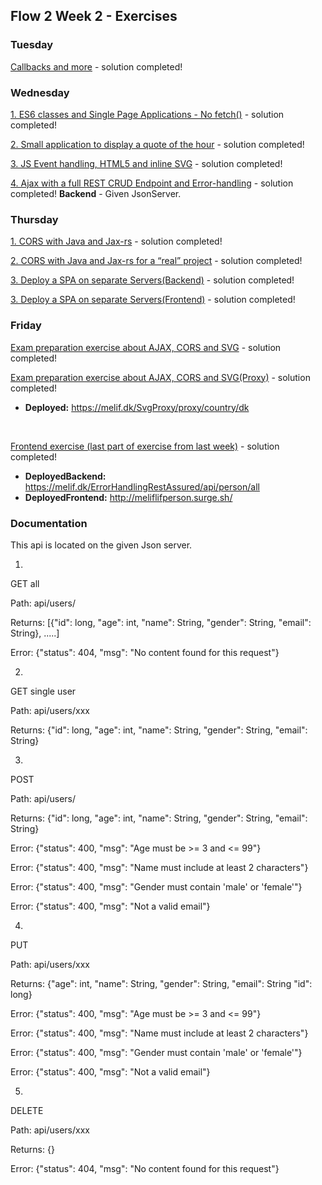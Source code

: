 ## Flow 2 Week 2 - Exercises 

### Tuesday

[Callbacks and more](https://github.com/Krigermus/Week6/tree/master/01Tuesday/JavaScriptExercises2Day1) - solution completed!

### Wednesday

[1. ES6 classes and Single Page Applications - No fetch()](https://github.com/Krigermus/Week6/tree/master/02Wednesday/ES6%20classes%20and%20Single%20Page%20Applications%20without%20Netbeans/ES6%20classes%20and%20Single%20Page%20Applications%20without%20Netbeans) - solution completed!

[2. Small application to display a quote of the hour](https://github.com/Krigermus/Week6/tree/master/02Wednesday/Fetch%20and%20Promises/SmallApplicationToDisplayAQuoteOfTheHour) - solution completed!

[3. JS Event handling, HTML5 and inline SVG](https://github.com/Krigermus/Week6/tree/master/02Wednesday/JSEventhandlingHTML5AndInlineSVG/JSEventhandlingHTML5AndInlineSVG) - solution completed!

[4. Ajax with a full REST CRUD Endpoint and Error-handling](https://github.com/Krigermus/Week6/tree/master/02Wednesday/CreateASinglePageApplicationThatUsesOurCoolAPI/CreateASinglePageApplicationThatUsesOurCoolAPI) - solution completed! **Backend** - Given JsonServer.

### Thursday

[1. CORS with Java and Jax-rs](https://github.com/Krigermus/Week6/tree/master/03Thursday/SingleOriginPolicyAndCORSWithJavaAndJAX-RS) - solution completed!

[2. CORS with Java and Jax-rs for a “real” project](https://github.com/Krigermus/Week6/tree/master/03Thursday/RealProjectErrorHandlingRestAssured/TheFrontend) - solution completed!

[3. Deploy a SPA on separate Servers(Backend)](https://melif.dk/TheBackend/api/cors/all) - solution completed!

[3. Deploy a SPA on separate Servers(Frontend)](http://melif.surge.sh/) - solution completed!

### Friday

[Exam preparation exercise about AJAX, CORS and SVG](https://github.com/Krigermus/Week6/tree/master/04Friday/Svg/Svg) - solution completed! 

[Exam preparation exercise about AJAX, CORS and SVG(Proxy)](https://github.com/Krigermus/Week6/tree/master/04Friday/SvgProxy/SvgProxy) - solution completed! 
* **Deployed:** https://melif.dk/SvgProxy/proxy/country/dk
<br>

[Frontend exercise (last part of exercise from last week)](https://github.com/Krigermus/Week6/tree/master/04Friday/TheFrontend/TheFrontend) - solution completed! 
* **DeployedBackend:** https://melif.dk/ErrorHandlingRestAssured/api/person/all 
* **DeployedFrontend:** http://meliflifperson.surge.sh/

### Documentation
This api is located on the given Json server.

1)

GET all

Path: api/users/

Returns: [{"id": long, "age": int, "name": String, "gender": String, "email": String}, .....]

Error: {"status": 404, "msg": "No content found for this request"}


2)

GET single user

Path: api/users/xxx

Returns: {"id": long, "age": int, "name": String, "gender": String, "email": String}


3)

POST

Path: api/users/

Returns: {"id": long, "age": int, "name": String, "gender": String, "email": String}

Error: {"status": 400, "msg": "Age must be >= 3 and <= 99"}

Error: {"status": 400, "msg": "Name must include at least 2 characters"}

Error: {"status": 400, "msg": "Gender must contain 'male' or 'female'"}

Error: {"status": 400, "msg": "Not a valid email"}


4)

PUT

Path: api/users/xxx

Returns: {"age": int, "name": String, "gender": String, "email": String "id": long}

Error: {"status": 400, "msg": "Age must be >= 3 and <= 99"}

Error: {"status": 400, "msg": "Name must include at least 2 characters"}

Error: {"status": 400, "msg": "Gender must contain 'male' or 'female'"}

Error: {"status": 400, "msg": "Not a valid email"}


5)

DELETE

Path: api/users/xxx

Returns: {}

Error: {"status": 404, "msg": "No content found for this request"}